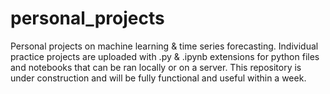 # personal_projects
Personal projects on machine learning &amp; time series forecasting. Individual practice projects are uploaded with  .py  & .ipynb extensions for python files and notebooks that can be ran locally or on a server. This repository is under construction and will be fully functional and useful within a week.
